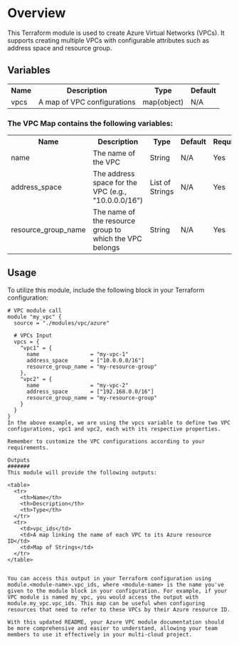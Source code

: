 # Overview
This Terraform module is used to create Azure Virtual Networks (VPCs). It supports creating multiple VPCs with configurable attributes such as address space and resource group.

## Variables
<table>
  <tr>
    <th>Name</th>
    <th>Description</th>
    <th>Type</th>
    <th>Default</th>
  </tr>
  <tr>
    <td>vpcs</td>
    <td>A map of VPC configurations</td>
    <td>map(object)</td>
    <td>N/A</td>
  </tr>
</table>

### The VPC Map contains the following variables:

<table>
  <tr>
    <th>Name</th>
    <th>Description</th>
    <th>Type</th>
    <th>Default</th>
    <th>Required</th>
  </tr>
  <tr>
    <td>name</td>
    <td>The name of the VPC</td>
    <td>String</td>
    <td>N/A</td>
    <td>Yes</td>
  </tr>
  <tr>
    <td>address_space</td>
    <td>The address space for the VPC (e.g., "10.0.0.0/16")</td>
    <td>List of Strings</td>
    <td>N/A</td>
    <td>Yes</td>
  </tr>
  <tr>
    <td>resource_group_name</td>
    <td>The name of the resource group to which the VPC belongs</td>
    <td>String</td>
    <td>N/A</td>
    <td>Yes</td>
  </tr>
</table>

## Usage

To utilize this module, include the following block in your Terraform configuration:

```hcl
# VPC module call
module "my_vpc" {
  source = "./modules/vpc/azure"

  # VPCs Input
  vpcs = {
    "vpc1" = {
      name                = "my-vpc-1"
      address_space       = ["10.0.0.0/16"]
      resource_group_name = "my-resource-group"
    },
    "vpc2" = {
      name                = "my-vpc-2"
      address_space       = ["192.168.0.0/16"]
      resource_group_name = "my-resource-group"
    }
  }
}
In the above example, we are using the vpcs variable to define two VPC configurations, vpc1 and vpc2, each with its respective properties.

Remember to customize the VPC configurations according to your requirements.

Outputs
#######
This module will provide the following outputs:

<table>
  <tr>
    <th>Name</th>
    <th>Description</th>
    <th>Type</th>
  </tr>
  <tr>
    <td>vpc_ids</td>
    <td>A map linking the name of each VPC to its Azure resource ID</td>
    <td>Map of Strings</td>
  </tr>
</table>


You can access this output in your Terraform configuration using module.<module-name>.vpc_ids, where <module-name> is the name you've given to the module block in your configuration. For example, if your VPC module is named my_vpc, you would access the output with module.my_vpc.vpc_ids. This map can be useful when configuring resources that need to refer to these VPCs by their Azure resource ID.

With this updated README, your Azure VPC module documentation should be more comprehensive and easier to understand, allowing your team members to use it effectively in your multi-cloud project.
